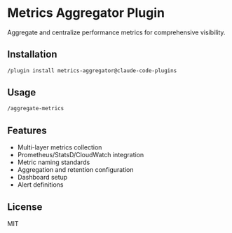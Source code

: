 # Metrics Aggregator Plugin

Aggregate and centralize performance metrics for comprehensive visibility.

## Installation

```bash
/plugin install metrics-aggregator@claude-code-plugins
```

## Usage

```bash
/aggregate-metrics
```

## Features

- Multi-layer metrics collection
- Prometheus/StatsD/CloudWatch integration
- Metric naming standards
- Aggregation and retention configuration
- Dashboard setup
- Alert definitions

## License

MIT
